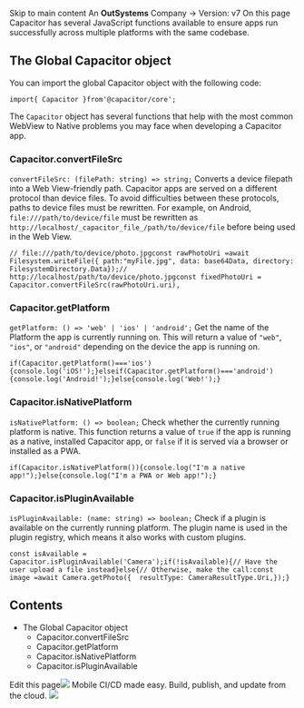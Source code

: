 Skip to main content
An **OutSystems** Company →
Version: v7
On this page
Capacitor has several JavaScript functions available to ensure apps run successfully across multiple platforms with the same codebase.
## The Global Capacitor object​
You can import the global Capacitor object with the following code:
```
import{ Capacitor }from'@capacitor/core';
```

The `Capacitor` object has several functions that help with the most common WebView to Native problems you may face when developing a Capacitor app.
### Capacitor.convertFileSrc​
`convertFileSrc: (filePath: string) => string;`
Converts a device filepath into a Web View-friendly path.
Capacitor apps are served on a different protocol than device files. To avoid difficulties between these protocols, paths to device files must be rewritten. For example, on Android, `file:///path/to/device/file` must be rewritten as `http://localhost/_capacitor_file_/path/to/device/file` before being used in the Web View.
```
// file:///path/to/device/photo.jpgconst rawPhotoUri =await Filesystem.writeFile({ path:"myFile.jpg", data: base64Data, directory: FilesystemDirectory.Data});// http://localhost/path/to/device/photo.jpgconst fixedPhotoUri = Capacitor.convertFileSrc(rawPhotoUri.uri),
```

### Capacitor.getPlatform​
`getPlatform: () => 'web' | 'ios' | 'android';`
Get the name of the Platform the app is currently running on. This will return a value of `"web"`, `"ios"`, or `"android"` depending on the device the app is running on.
```
if(Capacitor.getPlatform()==='ios'){console.log('iOS!');}elseif(Capacitor.getPlatform()==='android'){console.log('Android!');}else{console.log('Web!');}
```

### Capacitor.isNativePlatform​
`isNativePlatform: () => boolean;`
Check whether the currently running platform is native. This function returns a value of `true` if the app is running as a native, installed Capacitor app, or `false` if it is served via a browser or installed as a PWA.
```
if(Capacitor.isNativePlatform()){console.log("I'm a native app!");}else{console.log("I'm a PWA or Web app!");}
```

### Capacitor.isPluginAvailable​
`isPluginAvailable: (name: string) => boolean;`
Check if a plugin is available on the currently running platform. The plugin name is used in the plugin registry, which means it also works with custom plugins.
```
const isAvailable = Capacitor.isPluginAvailable('Camera');if(!isAvailable){// Have the user upload a file instead}else{// Otherwise, make the call:const image =await Camera.getPhoto({  resultType: CameraResultType.Uri,});}
```

## Contents
  * The Global Capacitor object
    * Capacitor.convertFileSrc
    * Capacitor.getPlatform
    * Capacitor.isNativePlatform
    * Capacitor.isPluginAvailable


Edit this page![](https://images.prismic.io/ionicframeworkcom/50ede1c5-d69d-4c9d-bf0d-4c9ab7c14724_doc-ad-appflow.png?auto=compress,format&rect=0,0,280,200&w=280&h=200)
Mobile CI/CD made easy. Build, publish, and update from the cloud.
![](https://cdn.bizible.com/ipv?_biz_r=&_biz_h=802059049&_biz_u=ed6d98ad223740ddbf99774ce8c4ab02&_biz_l=https%3A%2F%2Fcapacitorjs.com%2Fdocs%2Fbasics%2Futilities&_biz_t=1739811916459&_biz_i=Capacitor's%20JavaScript%20API%20%7C%20Capacitor%20Documentation&_biz_n=18&rnd=109775&cdn_o=a&_biz_z=1739811916460)
